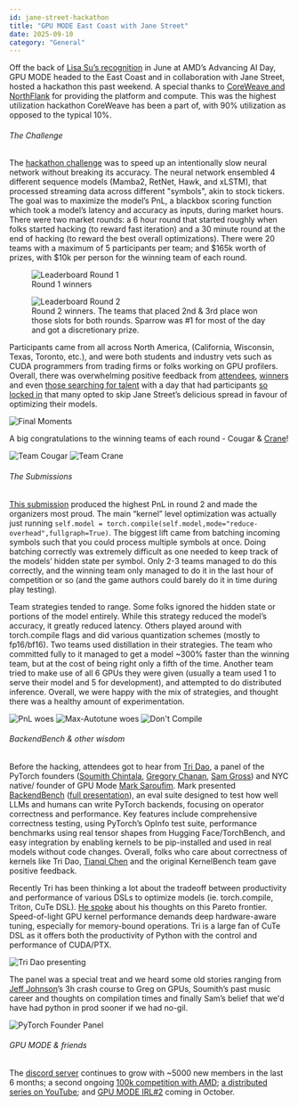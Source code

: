 ```yaml
---
id: jane-street-hackathon
title: "GPU MODE East Coast with Jane Street"
date: 2025-09-10
category: "General"
---
```


Off the back of [Lisa Su’s recognition](https://www.gpumode.com/v2/news) in June at AMD’s Advancing AI Day, GPU MODE headed to the East Coast and in collaboration with Jane Street, hosted a hackathon this past weekend. A special thanks to [CoreWeave and NorthFlank](https://www.linkedin.com/posts/william-j-stewart_jane-street-northflank-coreweave-activity-7371165659688226816-6DbI?utm_source=share&utm_medium=member_desktop&rcm=ACoAAAWbErgBtCPmRJStcIqOGtOiTogXhv9YJ8g) for providing the platform and compute. This was the highest utilization hackathon CoreWeave has been a part of, with 90% utilization as opposed to the typical 10%.

###### The Challenge
The [hackathon challenge](https://github.com/janestreet-gpu-mode/hackathon/tree/main) was to speed up an intentionally slow neural network without breaking its accuracy. The neural network ensembled 4 different sequence models (Mamba2, RetNet, Hawk, and xLSTM), that processed streaming data across different "symbols", akin to stock tickers. The goal was to maximize the model’s PnL, a blackbox scoring function which took a model’s latency and accuracy as inputs, during market hours. There were two market rounds: a 6 hour round that started roughly when folks started hacking (to reward fast iteration) and a 30 minute round at the end of hacking (to reward the best overall optimizations). There were 20 teams with a maximum of 5 participants per team; and $165k worth of prizes, with $10k per person for the winning team of each round.

<figure>
  <img src="/static/images/round_1_JS.png" alt="Leaderboard Round 1" />
  <figcaption>Round 1 winners</figcaption>
</figure>
<figure>
  <img src="/static/images/round_2_JS.png" alt="Leaderboard Round 2" />
  <figcaption>Round 2 winners. The teams that placed 2nd & 3rd place won those slots for both rounds. Sparrow was #1 for most of the day and got a discretionary prize. </figcaption>
</figure>

Participants came from all across North America, (California, Wisconsin, Texas, Toronto, etc.), and were both students and industry vets such as CUDA programmers from trading firms or folks working on GPU profilers. Overall, there was overwhelming positive feedback from [attendees](https://x.com/bdepyzy_/status/1965121181503422943?s=46), [winners](https://x.com/NadavTimor/status/1965082710730551701) and even [those searching for talent](https://x.com/stake_jevens/status/1964499440133427256) with a day that had participants [so locked in](https://x.com/GPU_MODE/status/1964516306822045996) that many opted to skip Jane Street’s delicious spread in favour of optimizing their models.

![Final Moments](/static/images/nailbiting_JS.png)

A big congratulations to the winning teams of each round - Cougar & [Crane](https://www.linkedin.com/posts/kylecyu_we-won-1st-place-at-the-jane-street-x-gpu-activity-7370837082140774400-dvxP?utm_source=share&utm_medium=member_desktop&rcm=ACoAAAWbErgBtCPmRJStcIqOGtOiTogXhv9YJ8g)!

![Team Cougar](/static/images/cougar_JS.png)
![Team Crane](/static/images/crane_JS.png)

###### The Submissions
[This submission](https://github.com/kyolebu/janestreet-gpumode-hackathon/blob/main/example_model.py) produced the highest PnL in round 2 and made the organizers most proud. The main “kernel” level optimization was actually just running `self.model = torch.compile(self.model,mode="reduce-overhead",fullgraph=True)`. The biggest lift came from batching incoming symbols such that you could process multiple symbols at once.  Doing batching correctly was extremely difficult as one needed to keep track of the models’ hidden state per symbol. Only 2-3 teams managed to do this correctly, and the winning team only managed to do it in the last hour of competition or so (and the game authors could barely do it in time during play testing).

Team strategies tended to range. Some folks ignored the hidden state or portions of the model entirely. While this strategy reduced the model’s accuracy, it greatly reduced latency. Others played around with torch.compile flags and did various quantization schemes (mostly to fp16/bf16). Two teams used distillation in their strategies. The team who committed fully to it managed to get a model ~300% faster than the winning team, but at the cost of being right only a fifth of the time. Another team tried to make use of all 6 GPUs they were given (usually a team used 1 to serve their model and 5 for development), and attempted to do distributed inference.  Overall, we were happy with the mix of strategies, and thought there was a healthy amount of experimentation.

![PnL woes](/static/images/compile_woes_1_JS.png)
![Max-Autotune woes](/static/images/compile_woes_2_JS.png)
![Don't Compile](/static/images/compile_woes_3_JS.png)

###### BackendBench & other wisdom
Before the hacking, attendees got to hear from [Tri Dao](https://x.com/tri_dao?lang=en), a panel of the PyTorch founders ([Soumith Chintala](https://x.com/soumithchintala), [Gregory Chanan](https://www.linkedin.com/in/gregory-chanan-49530836?trk=public_post-text), [Sam Gross](https://www.linkedin.com/in/samgross?trk=public_post-text)) and NYC native/ founder of GPU Mode [Mark Saroufim](https://x.com/marksaroufim?lang=en).
Mark presented [BackendBench](https://github.com/meta-pytorch/BackendBench/blob/main/docs/correctness.md) ([full presentation](https://www.youtube.com/watch?v=BTfjdyZOKww)), an eval suite designed to test how well LLMs and humans can write PyTorch backends, focusing on operator correctness and performance. Key features include comprehensive correctness testing, using PyTorch’s OpInfo test suite, performance benchmarks using real tensor shapes from Hugging Face/TorchBench, and easy integration by enabling kernels to be pip-installed and used in real models without code changes.  Overall, folks who care about correctness of kernels like Tri Dao, [Tianqi Chen](https://www.linkedin.com/in/tianqi-chen-679a9856) and the original KernelBench team gave positive feedback.

Recently Tri has been thinking a lot about the tradeoff between productivity and performance of various DSLs to optimize models (ie. torch.compile, Triton, CuTe DSL). [He spoke](https://www.youtube.com/watch?v=5qSN-R_E3w0) about his thoughts on this Pareto frontier. Speed-of-light GPU kernel performance demands deep hardware-aware tuning, especially for memory-bound operations. Tri is a large fan of CuTe DSL as it offers both the productivity of Python with the control and performance of CUDA/PTX.

![Tri Dao presenting](/static/images/Tri_JS.png)

The panel was a special treat and we heard some old stories ranging from [Jeff Johnson](https://github.com/wickedfoo)’s 3h crash course to Greg on GPUs, Soumith’s past music career and thoughts on compilation times and finally Sam’s belief that we'd have had python in prod sooner if we had no-gil.

![PyTorch Founder Panel ](/static/images/panel_JS.png)

###### GPU MODE & friends
The [discord server](https://discord.gg/gpumode)  continues to grow with ~5000 new members in the last 6 months; a second ongoing [100k competition with AMD](https://www.datamonsters.com/amd-developer-challenge-2025#wf-form-AMD-Email-Form); [a distributed series on YouTube](https://www.youtube.com/@GPUMODE/videos); and [GPU MODE IRL#2](https://events.accel.com/gpumodehackathon) coming in October.

